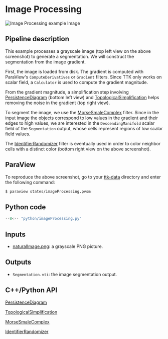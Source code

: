 # Image Processing 

![Image Processing example
Image](https://topology-tool-kit.github.io/img/gallery/imageProcessing.jpg)


## Pipeline description

This example processes a grayscale image (top left view on the
above screenshot) to generate a segmentation. We will construct the
segmentation from the image gradient.

First, the image is loaded from disk. The gradient is computed with
ParaView's `ComputeDerivatives` or `Gradient` filters. Since TTK only
works on scalar field, a `Calculator` is used to compute the gradient
magnitude.

From the gradient magnitude, a simplification step involving
[PersistenceDiagram](https://topology-tool-kit.github.io/doc/html/classttkPersistenceDiagram.html)
(bottom left view) and
[TopologicalSimplification](https://topology-tool-kit.github.io/doc/html/classttkTopologicalSimplification.html)
helps removing the noise in the gradient (top right view).

To segment the image, we use the
[MorseSmaleComplex](https://topology-tool-kit.github.io/doc/html/classttkMorseSmaleComplex.html)
filter. Since in the input image the objects correspond to low values
in the gradient and their edges to high values, we are interested in
the `DescendingManifold` scalar field of the `Segmentation` output, whose
cells represent regions of low scalar field values.

The
[IdentifierRandomizer](https://topology-tool-kit.github.io/doc/html/classttkIdentifierRandomizer.html)
filter is eventually used in order to color neighbor cells with a
distinct color (bottom right view on the above screenshot).

## ParaView

To reproduce the above screenshot, go to your
[ttk-data](https://github.com/topology-tool-kit/ttk-data) directory
and enter the following command:

``` bash
$ paraview states/imageProcessing.pvsm
```

## Python code

``` python  linenums="1"
--8<-- "python/imageProcessing.py"
```

## Inputs
- [naturalImage.png](https://github.com/topology-tool-kit/ttk-data/raw/dev/naturalImage.png):
  a grayscale PNG picture.

## Outputs
- `Segmentation.vti`: the image segmentation output.


## C++/Python API

[PersistenceDiagram](https://topology-tool-kit.github.io/doc/html/classttkPersistenceDiagram.html)

[TopologicalSimplification](https://topology-tool-kit.github.io/doc/html/classttkTopologicalSimplification.html)

[MorseSmaleComplex](https://topology-tool-kit.github.io/doc/html/classttkMorseSmaleComplex.html)

[IdentifierRandomizer](https://topology-tool-kit.github.io/doc/html/classttkIdentifierRandomizer.html)

